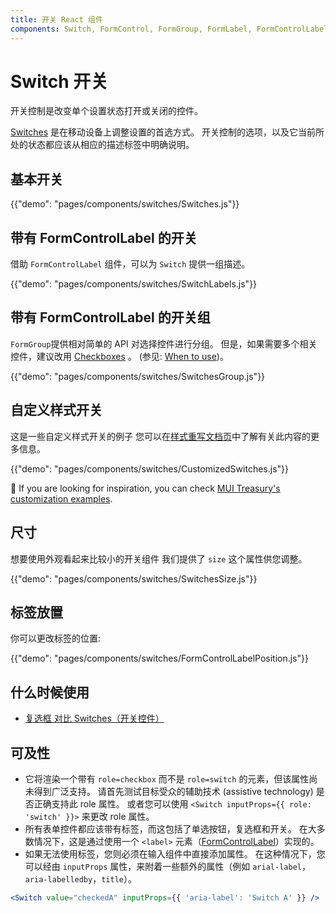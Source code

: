 ```yaml
---
title: 开关 React 组件
components: Switch, FormControl, FormGroup, FormLabel, FormControlLabel
---
```


# Switch 开关

<p class="description">开关控制是改变单个设置状态打开或关闭的控件。</p>

[Switches](https://material.io/design/components/selection-controls.html#switches) 是在移动设备上调整设置的首选方式。 开关控制的选项，以及它当前所处的状态都应该从相应的描述标签中明确说明。

## 基本开关

{{"demo": "pages/components/switches/Switches.js"}}

## 带有 FormControlLabel 的开关

借助 `FormControlLabel` 组件，可以为 `Switch` 提供一组描述。

{{"demo": "pages/components/switches/SwitchLabels.js"}}

## 带有 FormControlLabel 的开关组

`FormGroup`提供相对简单的 API 对选择控件进行分组。 但是，如果需要多个相关控件，建议改用 [Checkboxes](/components/checkboxes/) 。 (参见: [When to use](#when-to-use))。

{{"demo": "pages/components/switches/SwitchesGroup.js"}}

## 自定义样式开关

这是一些自定义样式开关的例子 您可以在[样式重写文档页](/customization/components/)中了解有关此内容的更多信息。

{{"demo": "pages/components/switches/CustomizedSwitches.js"}}

🎨 If you are looking for inspiration, you can check [MUI Treasury's customization examples](https://mui-treasury.com/styles/switch).

## 尺寸

想要使用外观看起来比较小的开关组件 我们提供了 `size` 这个属性供您调整。

{{"demo": "pages/components/switches/SwitchesSize.js"}}

## 标签放置

你可以更改标签的位置:

{{"demo": "pages/components/switches/FormControlLabelPosition.js"}}

## 什么时候使用

- [复选框 对比 Switches（开关控件）](https://uxplanet.org/checkbox-vs-toggle-switch-7fc6e83f10b8)

## 可及性

- 它将渲染一个带有 `role=checkbox` 而不是 `role=switch` 的元素，但该属性尚未得到广泛支持。 请首先测试目标受众的辅助技术 (assistive technology) 是否正确支持此 role 属性。 或者您可以使用 `<Switch inputProps={{ role: 'switch' }}>` 来更改 role 属性。
- 所有表单控件都应该带有标签，而这包括了单选按钮，复选框和开关。 在大多数情况下，这是通过使用一个 `<label>` 元素（[FormControlLabel](/api/form-control-label/)）实现的。
- 如果无法使用标签，您则必须在输入组件中直接添加属性。 在这种情况下，您可以经由 `inputProps` 属性，来附着一些额外的属性（例如 `arial-label`，`aria-labelledby`，`title`）。

```jsx
<Switch value="checkedA" inputProps={{ 'aria-label': 'Switch A' }} />
```